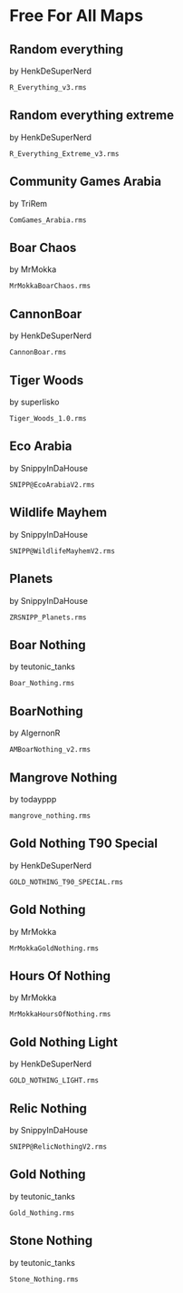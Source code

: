 Free For All Maps
=================

Random everything
-----------------
by HenkDeSuperNerd

`R_Everything_v3.rms`

Random everything extreme
-------------------------
by HenkDeSuperNerd

`R_Everything_Extreme_v3.rms`

Community Games Arabia
----------------------
by TriRem

`ComGames_Arabia.rms`

Boar Chaos
----------
by MrMokka

`MrMokkaBoarChaos.rms`

CannonBoar
----------
by HenkDeSuperNerd

`CannonBoar.rms`

Tiger Woods
-----------
by superlisko

`Tiger_Woods_1.0.rms`

Eco Arabia
----------
by SnippyInDaHouse

`SNIPP@EcoArabiaV2.rms`

Wildlife Mayhem
---------------
by SnippyInDaHouse

`SNIPP@WildlifeMayhemV2.rms`

Planets
-----------
by SnippyInDaHouse

`ZRSNIPP_Planets.rms`

Boar Nothing
-----------
by teutonic_tanks

`Boar_Nothing.rms`

BoarNothing
-----------
by AlgernonR

`AMBoarNothing_v2.rms`

Mangrove Nothing
----------------
by todayppp

`mangrove_nothing.rms`

Gold Nothing T90 Special
------------------------
by HenkDeSuperNerd

`GOLD_NOTHING_T90_SPECIAL.rms`

Gold Nothing
------------
by MrMokka

`MrMokkaGoldNothing.rms`

Hours Of Nothing
----------------
by MrMokka

`MrMokkaHoursOfNothing.rms`

Gold Nothing Light
------------------
by HenkDeSuperNerd

`GOLD_NOTHING_LIGHT.rms`

Relic Nothing
-------------
by SnippyInDaHouse

`SNIPP@RelicNothingV2.rms`

Gold Nothing
-------------
by teutonic_tanks

`Gold_Nothing.rms`

Stone Nothing
-------------
by teutonic_tanks

`Stone_Nothing.rms`